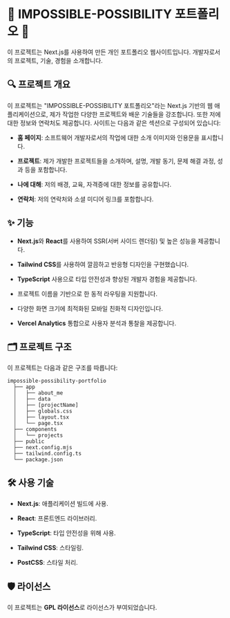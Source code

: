 
# 🚀 IMPOSSIBLE-POSSIBILITY 포트폴리오 🌟

이 프로젝트는 Next.js를 사용하여 만든 개인 포트폴리오 웹사이트입니다. 개발자로서의 프로젝트, 기술, 경험을 소개합니다.

## 🔍 프로젝트 개요

이 프로젝트는 "IMPOSSIBLE-POSSIBILITY 포트폴리오"라는 Next.js 기반의 웹 애플리케이션으로, 제가 작업한 다양한 프로젝트와 배운 기술들을 강조합니다. 또한 저에 대한 정보와 연락처도 제공합니다. 사이트는 다음과 같은 섹션으로 구성되어 있습니다:

-   **홈 페이지**: 소프트웨어 개발자로서의 작업에 대한 소개 이미지와 인용문을 표시합니다.
    
-   **프로젝트**: 제가 개발한 프로젝트들을 소개하며, 설명, 개발 동기, 문제 해결 과정, 성과 등을 포함합니다.
    
-   **나에 대해**: 저의 배경, 교육, 자격증에 대한 정보를 공유합니다.
    
-   **연락처**: 저의 연락처와 소셜 미디어 링크를 포함합니다.
    

## ✨ 기능

-   **Next.js**와 **React**를 사용하여 SSR(서버 사이드 렌더링) 및 높은 성능을 제공합니다.
    
-   **Tailwind CSS**를 사용하여 깔끔하고 반응형 디자인을 구현했습니다.
    
-   **TypeScript** 사용으로 타입 안전성과 향상된 개발자 경험을 제공합니다.
    
-   프로젝트 이름을 기반으로 한 동적 라우팅을 지원합니다.
    
-   다양한 화면 크기에 최적화된 모바일 친화적 디자인입니다.
    
-   **Vercel Analytics** 통합으로 사용자 분석과 통찰을 제공합니다.
    

## 🗂️ 프로젝트 구조

이 프로젝트는 다음과 같은 구조를 따릅니다:

```
impossible-possibility-portfolio
  ├── app
  │   ├── about_me
  │   ├── data
  │   ├── [projectName]
  │   ├── globals.css
  │   ├── layout.tsx
  │   └── page.tsx
  ├── components
  │   └── projects
  ├── public
  ├── next.config.mjs
  ├── tailwind.config.ts
  └── package.json
```

## 🛠️ 사용 기술

-   **Next.js**: 애플리케이션 빌드에 사용.
    
-   **React**: 프론트엔드 라이브러리.
    
-   **TypeScript**: 타입 안전성을 위해 사용.
    
-   **Tailwind CSS**: 스타일링.
    
-   **PostCSS**: 스타일 처리.
    

## 🛡️ 라이선스

이 프로젝트는 **GPL 라이선스**로 라이선스가 부여되었습니다.